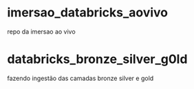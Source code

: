# imersao_databricks_aovivo
repo da imersao ao vivo
# databricks_bronze_silver_g0ld
fazendo ingestão das camadas bronze silver e gold
